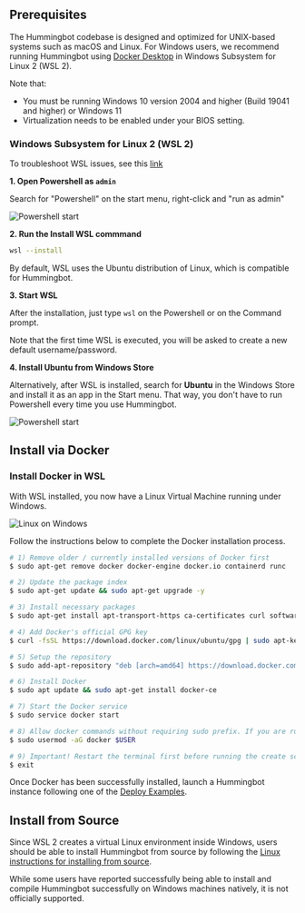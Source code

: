 ## Prerequisites

The Hummingbot codebase is designed and optimized for UNIX-based systems such as macOS and Linux. For Windows users, we recommend running Hummingbot using [Docker Desktop](https://docs.docker.com/desktop/install/windows-install/) in Windows Subsystem for Linux 2 (WSL 2).

Note that:

- You must be running Windows 10 version 2004 and higher (Build 19041 and higher) or Windows 11
- Virtualization needs to be enabled under your BIOS setting.

### Windows Subsystem for Linux 2 (WSL 2)

To troubleshoot WSL issues, see this [link](https://learn.microsoft.com/en-us/windows/wsl/troubleshooting#installation-issues)

**1. Open Powershell as `admin`**

Search for "Powershell" on the start menu, right-click and "run as admin"

![Powershell start](/assets/img/wsl-powershell.png)

**2. Run the Install WSL commmand**

```bash
wsl --install
```

By default, WSL uses the Ubuntu distribution of Linux, which is compatible for Hummingbot.

**3. Start WSL**

After the installation, just type `wsl` on the Powershell or on the Command prompt.

Note that the first time WSL is executed, you will be asked to create a new default username/password.

**4. Install Ubuntu from Windows Store**

Alternatively, after WSL is installed, search for **Ubuntu** in the Windows Store and install it as an app in the Start menu. That way, you don't have to run Powershell every time you use Hummingbot.

![Powershell start](/assets/img/wsl-distros.png)

## Install via Docker

### Install Docker in WSL

With WSL installed, you now have a Linux Virtual Machine running under Windows.

![Linux on Windows](/assets/img/wsl-running.png)

Follow the instructions below to complete the Docker installation process.

```bash
# 1) Remove older / currently installed versions of Docker first 
$ sudo apt-get remove docker docker-engine docker.io containerd runc

# 2) Update the package index
$ sudo apt-get update && sudo apt-get upgrade -y

# 3) Install necessary packages
$ sudo apt-get install apt-transport-https ca-certificates curl software-properties-common gnupg lsb-release

# 4) Add Docker's official GPG key 
$ curl -fsSL https://download.docker.com/linux/ubuntu/gpg | sudo apt-key add -

# 5) Setup the repository
$ sudo add-apt-repository "deb [arch=amd64] https://download.docker.com/linux/ubuntu  $(lsb_release -cs)  stable"

# 6) Install Docker
$ sudo apt update && sudo apt-get install docker-ce

# 7) Start the Docker service
$ sudo service docker start 

# 8) Allow docker commands without requiring sudo prefix. If you are running as root replace $USER with your username
$ sudo usermod -aG docker $USER

# 9) Important! Restart the terminal first before running the create scripts 
$ exit
```

Once Docker has been successfully installed, launch a Hummingbot instance following one of the [Deploy Examples](/installation/deploy/).

## Install from Source

Since WSL 2 creates a virtual Linux environment inside Windows, users should be able to install Hummingbot from source by following the [Linux instructions for installing from source](/installation/linux/#install-from-source).

While some users have reported successfully being able to install and compile Hummingbot successfully on Windows machines natively, it is not officially supported.

